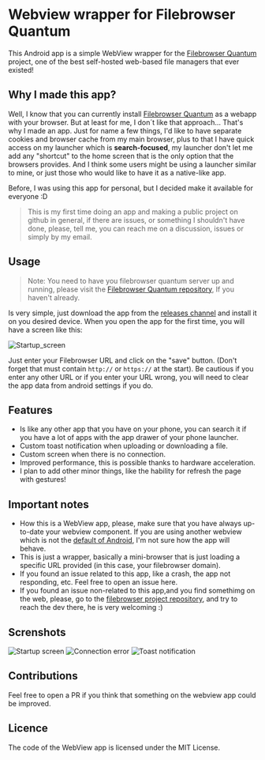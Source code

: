 # Webview wrapper for Filebrowser Quantum
This Android app is a simple WebView wrapper for the [Filebrowser Quantum](https://github.com/gtsteffaniak/filebrowser) project, one of the best self-hosted web-based file managers that ever existed!

## Why I made this app? 
Well, I know that you can currently install [Filebrowser Quantum](https://github.com/gtsteffaniak/filebrowser) as a webapp with your browser.
But at least for me, I don´t like that approach... That's why I made an app. Just for name a few things, I'd like to have separate cookies and browser cache from my main browser, plus to that I have quick access on my launcher
which is **search-focused**, my launcher don't let me add any "shortcut" to the home screen that is the only option that the browsers provides. And I think some users might be using a launcher similar to mine, or just those who would like to have it as a native-like app.

Before, I was using this app for personal, but I decided make it available for everyone :D

> This is my first time doing an app and making a public project on github in general, if there are issues, or something I shouldn't have done, please, tell me, you can reach me on a discussion, issues or simply by my email.

## Usage
> Note: You need to have you filebrowser quantum server up and running, please visit the [Filebrowser Quantum repository](https://github.com/gtsteffaniak/filebrowser), If you haven't already.

Is very simple, just download the app from the [releases channel](https://github.com/Kurami32/Wrapper-for-Filebrowser-Quantum/releases/tag/v1.0.0) and install it on you desired device.
When you open the app for the first time, you will have a screen like this:

![Startup_screen](https://github.com/user-attachments/assets/f7e5f049-dcb6-40cf-a69c-d360b67d0c4a)

Just enter your Filebrowser URL and click on the "save" button. (Don't forget that must contain `http://` or `https://` at the start).
Be cautious if you enter any other URL or if you enter your URL wrong, you will need to clear the app data from android settings if you do.

## Features
- Is like any other app that you have on your phone, you can search it if you have a lot of apps with the app drawer of your phone launcher.
- Custom toast notification when uploading or downloading a file.
- Custom screen when there is no connection.
- Improved performance, this is possible thanks to hardware acceleration.
- I plan to add other minor things, like the hability for refresh the page with gestures!

## Important notes
- How this is a WebView app, please, make sure that you have always up-to-date your webview component. If you are using another webview which is not the [default of Android](https://play.google.com/store/apps/details?id=com.google.android.webview&hl=en-US), I'm not sure how the app will behave.
- This is just a wrapper, basically a mini-browser that is just loading a specific URL provided (in this case, your filebrowser domain).
- If you found an issue related to this app, like a crash, the app not responding, etc. Feel free to open an issue here.
- If you found an issue non-related to this app,and you find somethimg on the web, please, go to the [filebrowser project repository](https://github.com/gtsteffaniak/filebrowser), and try to reach the dev there, he is very welcoming :)

## Screnshots
![Startup screen](https://github.com/user-attachments/assets/1c066d52-7130-4e9a-a5c6-07c8aaf5832d)
![Connection error](https://github.com/user-attachments/assets/6184827f-129e-4643-922b-161c2b12294c)
![Toast notification](https://github.com/user-attachments/assets/17f24040-cec0-419b-baea-f0d51490c8b3)

## Contributions
Feel free to open a PR if you think that something on the webview app could be improved.

## Licence
The code of the WebView app is licensed under the MIT License.
